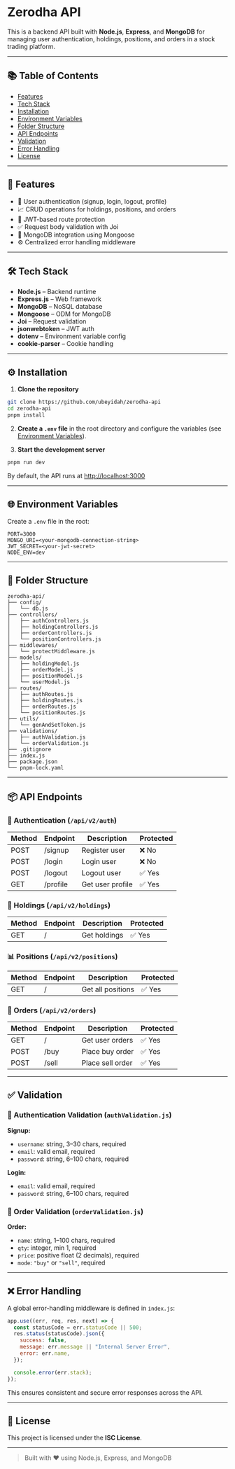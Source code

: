 
# Zerodha API

This is a backend API built with **Node.js**, **Express**, and **MongoDB** for managing user authentication, holdings, positions, and orders in a stock trading platform.

---

## 📚 Table of Contents

- [Features](#features)
- [Tech Stack](#tech-stack)
- [Installation](#installation)
- [Environment Variables](#environment-variables)
- [Folder Structure](#folder-structure)
- [API Endpoints](#api-endpoints)
- [Validation](#validation)
- [Error Handling](#error-handling)
- [License](#license)

---

## 🚀 Features

- 🔐 User authentication (signup, login, logout, profile)
- 📈 CRUD operations for holdings, positions, and orders
- 🔑 JWT-based route protection
- ✅ Request body validation with Joi
- 💾 MongoDB integration using Mongoose
- ⚙️ Centralized error handling middleware

---

## 🛠️ Tech Stack

- **Node.js** – Backend runtime
- **Express.js** – Web framework
- **MongoDB** – NoSQL database
- **Mongoose** – ODM for MongoDB
- **Joi** – Request validation
- **jsonwebtoken** – JWT auth
- **dotenv** – Environment variable config
- **cookie-parser** – Cookie handling

---

## ⚙️ Installation

1. **Clone the repository**

```bash
git clone https://github.com/ubeyidah/zerodha-api
cd zerodha-api
pnpm install
````

2. **Create a `.env` file** in the root directory and configure the variables (see [Environment Variables](#environment-variables)).

3. **Start the development server**

```bash
pnpm run dev
```

By default, the API runs at [http://localhost:3000](http://localhost:3000)

---

## 🌐 Environment Variables

Create a `.env` file in the root:

```env
PORT=3000
MONGO_URI=<your-mongodb-connection-string>
JWT_SECRET=<your-jwt-secret>
NODE_ENV=dev
```

---

## 📁 Folder Structure

```
zerodha-api/
├── config/
│   └── db.js
├── controllers/
│   ├── authControllers.js
│   ├── holdingControllers.js
│   ├── orderControllers.js
│   └── positionControllers.js
├── middlewares/
│   └── protectMiddleware.js
├── models/
│   ├── holdingModel.js
│   ├── orderModel.js
│   ├── positionModel.js
│   └── userModel.js
├── routes/
│   ├── authRoutes.js
│   ├── holdingRoutes.js
│   ├── orderRoutes.js
│   └── positionRoutes.js
├── utils/
│   └── genAndSetToken.js
├── validations/
│   ├── authValidation.js
│   └── orderValidation.js
├── .gitignore
├── index.js
├── package.json
└── pnpm-lock.yaml
```

---

## 📦 API Endpoints

### 🔐 Authentication (`/api/v2/auth`)

| Method | Endpoint | Description      | Protected |
| ------ | -------- | ---------------- | --------- |
| POST   | /signup  | Register user    | ❌ No      |
| POST   | /login   | Login user       | ❌ No      |
| POST   | /logout  | Logout user      | ✅ Yes     |
| GET    | /profile | Get user profile | ✅ Yes     |

### 💼 Holdings (`/api/v2/holdings`)

| Method | Endpoint | Description  | Protected |
| ------ | -------- | ------------ | --------- |
| GET    | /        | Get holdings | ✅ Yes     |

### 📊 Positions (`/api/v2/positions`)

| Method | Endpoint | Description       | Protected |
| ------ | -------- | ----------------- | --------- |
| GET    | /        | Get all positions | ✅ Yes     |

### 📃 Orders (`/api/v2/orders`)

| Method | Endpoint | Description      | Protected |
| ------ | -------- | ---------------- | --------- |
| GET    | /        | Get user orders  | ✅ Yes     |
| POST   | /buy     | Place buy order  | ✅ Yes     |
| POST   | /sell    | Place sell order | ✅ Yes     |

---

## ✅ Validation

### 🔐 Authentication Validation (`authValidation.js`)

**Signup:**

* `username`: string, 3–30 chars, required
* `email`: valid email, required
* `password`: string, 6–100 chars, required

**Login:**

* `email`: valid email, required
* `password`: string, 6–100 chars, required

### 🧾 Order Validation (`orderValidation.js`)

**Order:**

* `name`: string, 1–100 chars, required
* `qty`: integer, min 1, required
* `price`: positive float (2 decimals), required
* `mode`: `"buy"` or `"sell"`, required

---

## ❌ Error Handling

A global error-handling middleware is defined in `index.js`:

```js
app.use((err, req, res, next) => {
  const statusCode = err.statusCode || 500;
  res.status(statusCode).json({
    success: false,
    message: err.message || "Internal Server Error",
    error: err.name,
  });

  console.error(err.stack);
});
```

This ensures consistent and secure error responses across the API.

---

## 📄 License

This project is licensed under the **ISC License**.

---

> Built with ❤️ using Node.js, Express, and MongoDB


